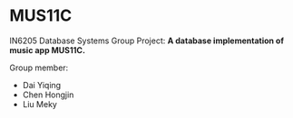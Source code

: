 # MUS11C

IN6205 Database Systems Group Project: **A database implementation of music app MUS11C.**

Group member:

- Dai Yiqing
- Chen Hongjin
- Liu Meky